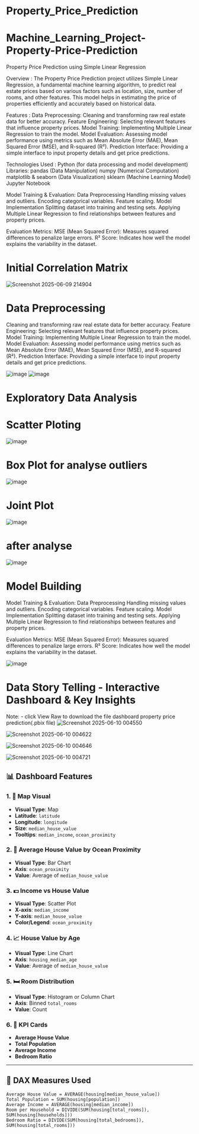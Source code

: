 # Property_Price_Prediction

# Machine_Learning_Project-Property-Price-Prediction
Property Price Prediction using Simple Linear Regression

Overview : The Property Price Prediction project utilizes Simple Linear Regression, a fundamental machine learning algorithm, to predict real estate prices based on various factors such as location, size, number of rooms, and other features. This model helps in estimating the price of properties efficiently and accurately based on historical data.

Features : Data Preprocessing: Cleaning and transforming raw real estate data for better accuracy. Feature Engineering: Selecting relevant features that influence property prices. Model Training: Implementing Multiple Linear Regression to train the model. Model Evaluation: Assessing model performance using metrics such as Mean Absolute Error (MAE), Mean Squared Error (MSE), and R-squared (R²). Prediction Interface: Providing a simple interface to input property details and get price predictions.

Technologies Used : Python (for data processing and model development) Libraries: pandas (Data Manipulation) numpy (Numerical Computation) matplotlib & seaborn (Data Visualization) sklearn (Machine Learning Model) Jupyter Notebook

Model Training & Evaluation: Data Preprocessing Handling missing values and outliers. Encoding categorical variables. Feature scaling. Model Implementation Splitting dataset into training and testing sets. Applying Multiple Linear Regression to find relationships between features and property prices.

Evaluation Metrics: MSE (Mean Squared Error): Measures squared differences to penalize large errors. R² Score: Indicates how well the model explains the variability in the dataset.

# Initial Correlation Matrix

![Screenshot 2025-06-09 214904](https://github.com/user-attachments/assets/6ee819a9-a298-4564-b2d0-2d8684ef4008)

# Data Preprocessing
Cleaning and transforming raw real estate data for better accuracy. Feature Engineering: Selecting relevant features that influence property prices. Model Training: Implementing Multiple Linear Regression to train the model. Model Evaluation: Assessing model performance using metrics such as Mean Absolute Error (MAE), Mean Squared Error (MSE), and R-squared (R²). Prediction Interface: Providing a simple interface to input property details and get price predictions.

![image](https://github.com/user-attachments/assets/9498eb9f-7951-462e-bfee-73c021c67195)
![image](https://github.com/user-attachments/assets/73e1f948-f622-4d33-ac6f-e99176774a19)

# Exploratory Data Analysis
# Scatter Ploting
![image](https://github.com/user-attachments/assets/8fae35dd-2888-4fa6-a957-f86bd5b6ef71)

# Box Plot for analyse outliers
![image](https://github.com/user-attachments/assets/1375596b-e038-45ac-a763-2eafa8efe4c3)

# Joint Plot
![image](https://github.com/user-attachments/assets/02ae945f-6ec7-4df3-bc15-3280e8c79148)
# after analyse 
![image](https://github.com/user-attachments/assets/ac2fb9ca-ab80-416e-a8f0-6d7c860ddc3a)

# Model Building
Model Training & Evaluation: Data Preprocessing Handling missing values and outliers. Encoding categorical variables. Feature scaling. Model Implementation Splitting dataset into training and testing sets. Applying Multiple Linear Regression to find relationships between features and property prices.

Evaluation Metrics: MSE (Mean Squared Error): Measures squared differences to penalize large errors. R² Score: Indicates how well the model explains the variability in the dataset.

![image](https://github.com/user-attachments/assets/f914bc3a-e0cc-405e-b4a3-cb6bde6d4a90)


# Data Story Telling - Interactive Dashboard & Key Insights
Note: - click View Raw to download the file dashboard property price prediction(.pbix file)
![Screenshot 2025-06-10 004550](https://github.com/user-attachments/assets/bec1d62f-3150-4526-8b09-33d21b2faec8)

![Screenshot 2025-06-10 004622](https://github.com/user-attachments/assets/2b5187af-6a87-4b73-bea4-0eee1e9e67d8)

![Screenshot 2025-06-10 004646](https://github.com/user-attachments/assets/9b2e451b-ee2f-4499-aac1-2e7bf4e5e87e)

![Screenshot 2025-06-10 004721](https://github.com/user-attachments/assets/9b32f7d2-e8be-4f21-aa8a-c1627eba0b0d)

## 📊 Dashboard Features

### 1. 📍 Map Visual
- **Visual Type**: Map
- **Latitude**: `latitude`
- **Longitude**: `longitude`
- **Size**: `median_house_value`
- **Tooltips**: `median_income`, `ocean_proximity`

### 2. 🧭 Average House Value by Ocean Proximity
- **Visual Type**: Bar Chart
- **Axis**: `ocean_proximity`
- **Value**: Average of `median_house_value`

### 3. 💵 Income vs House Value
- **Visual Type**: Scatter Plot
- **X-axis**: `median_income`
- **Y-axis**: `median_house_value`
- **Color/Legend**: `ocean_proximity`

### 4. 📈 House Value by Age
- **Visual Type**: Line Chart
- **Axis**: `housing_median_age`
- **Value**: Average of `median_house_value`

### 5. 🛏️ Room Distribution
- **Visual Type**: Histogram or Column Chart
- **Axis**: Binned `total_rooms`
- **Value**: Count

### 6. 🧮 KPI Cards
- **Average House Value**
- **Total Population**
- **Average Income**
- **Bedroom Ratio**

---

## 🧠 DAX Measures Used

```DAX
Average House Value = AVERAGE(housing[median_house_value])
Total Population = SUM(housing[population])
Average Income = AVERAGE(housing[median_income])
Room per Household = DIVIDE(SUM(housing[total_rooms]), SUM(housing[households]))
Bedroom Ratio = DIVIDE(SUM(housing[total_bedrooms]), SUM(housing[total_rooms]))







